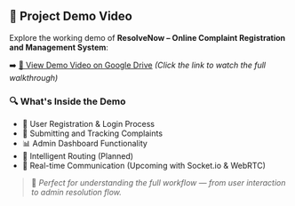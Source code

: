 


## 🎥 **Project Demo Video**

Explore the working demo of **ResolveNow – Online Complaint Registration and Management System**:

➡️ [📂 View Demo Video on Google Drive](https://drive.google.com/drive/folders/13SH_oDOliIAMh1On58mvhGvEV1DbEtfj)
*(Click the link to watch the full walkthrough)*

### 🔍 **What's Inside the Demo**

* 🔐 User Registration & Login Process
* 📝 Submitting and Tracking Complaints
* 📊 Admin Dashboard Functionality
* 🧠 Intelligent Routing (Planned)
* 💬 Real-time Communication (Upcoming with Socket.io & WebRTC)

> 🧪 *Perfect for understanding the full workflow — from user interaction to admin resolution flow.*

